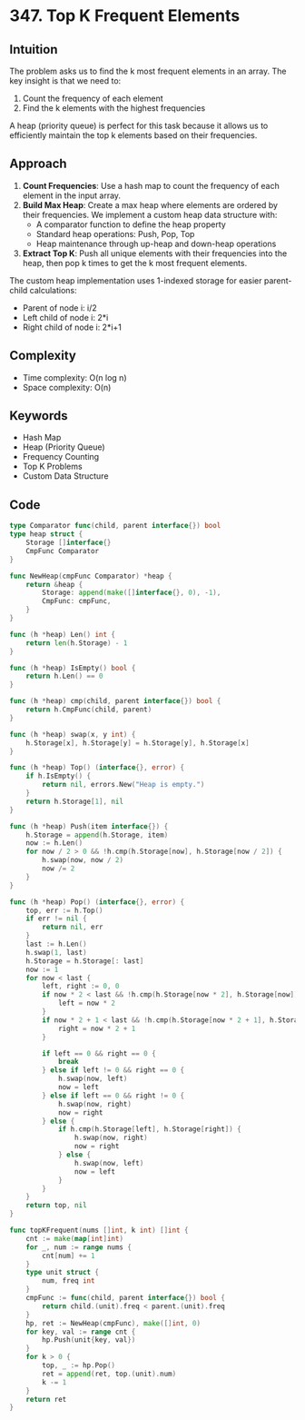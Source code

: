 # 347. Top K Frequent Elements

## Intuition

The problem asks us to find the k most frequent elements in an array. The key insight is that we need to:

1. Count the frequency of each element
2. Find the k elements with the highest frequencies

A heap (priority queue) is perfect for this task because it allows us to efficiently maintain the top k elements based on their frequencies.

## Approach

1. **Count Frequencies**: Use a hash map to count the frequency of each element in the input array.
2. **Build Max Heap**: Create a max heap where elements are ordered by their frequencies. We implement a custom heap data structure with:
   - A comparator function to define the heap property
   - Standard heap operations: Push, Pop, Top
   - Heap maintenance through up-heap and down-heap operations
3. **Extract Top K**: Push all unique elements with their frequencies into the heap, then pop k times to get the k most frequent elements.

The custom heap implementation uses 1-indexed storage for easier parent-child calculations:

- Parent of node i: i/2
- Left child of node i: 2*i
- Right child of node i: 2*i+1

## Complexity

- Time complexity: O(n log n)
- Space complexity: O(n)

## Keywords

- Hash Map
- Heap (Priority Queue)
- Frequency Counting
- Top K Problems
- Custom Data Structure

## Code

```go
type Comparator func(child, parent interface{}) bool
type heap struct {
    Storage []interface{}
    CmpFunc Comparator
}

func NewHeap(cmpFunc Comparator) *heap {
    return &heap {
        Storage: append(make([]interface{}, 0), -1),
        CmpFunc: cmpFunc,
    }
}

func (h *heap) Len() int {
    return len(h.Storage) - 1
}

func (h *heap) IsEmpty() bool {
    return h.Len() == 0
}

func (h *heap) cmp(child, parent interface{}) bool {
    return h.CmpFunc(child, parent)
}

func (h *heap) swap(x, y int) {
    h.Storage[x], h.Storage[y] = h.Storage[y], h.Storage[x]
}

func (h *heap) Top() (interface{}, error) {
    if h.IsEmpty() {
        return nil, errors.New("Heap is empty.")
    }
    return h.Storage[1], nil
}

func (h *heap) Push(item interface{}) {
    h.Storage = append(h.Storage, item)
    now := h.Len()
    for now / 2 > 0 && !h.cmp(h.Storage[now], h.Storage[now / 2]) {
        h.swap(now, now / 2)
        now /= 2
    }
}

func (h *heap) Pop() (interface{}, error) {
    top, err := h.Top()
    if err != nil {
        return nil, err
    }
    last := h.Len()
    h.swap(1, last)
    h.Storage = h.Storage[: last]
    now := 1
    for now < last {
        left, right := 0, 0
        if now * 2 < last && !h.cmp(h.Storage[now * 2], h.Storage[now]) {
            left = now * 2
        }
        if now * 2 + 1 < last && !h.cmp(h.Storage[now * 2 + 1], h.Storage[now]) {
            right = now * 2 + 1
        }

        if left == 0 && right == 0 {
            break
        } else if left != 0 && right == 0 {
            h.swap(now, left)
            now = left
        } else if left == 0 && right != 0 {
            h.swap(now, right)
            now = right
        } else {
            if h.cmp(h.Storage[left], h.Storage[right]) {
                h.swap(now, right)
                now = right
            } else {
                h.swap(now, left)
                now = left
            }
        }
    }
    return top, nil
}

func topKFrequent(nums []int, k int) []int {
    cnt := make(map[int]int)
    for _, num := range nums {
        cnt[num] += 1
    }
    type unit struct {
        num, freq int
    }
    cmpFunc := func(child, parent interface{}) bool {
        return child.(unit).freq < parent.(unit).freq
    }
    hp, ret := NewHeap(cmpFunc), make([]int, 0)
    for key, val := range cnt {
        hp.Push(unit{key, val})
    }
    for k > 0 {
        top, _ := hp.Pop()
        ret = append(ret, top.(unit).num)
        k -= 1
    }
    return ret
}
```
